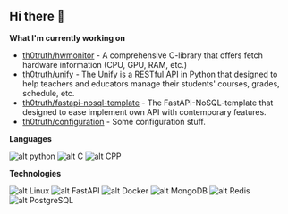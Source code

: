 ## Hi there 👋

**What I'm currently working on**
- [th0truth/hwmonitor](https://github.com/th0truth/hwmonitor) - A comprehensive C-library that offers fetch hardware information (CPU, GPU, RAM, etc.)
- [th0truth/unify](https://github.com/th0truth/unify) - The Unify is a RESTful API in Python that designed to help teachers and educators manage their students' courses, grades, schedule, etc.
- [th0truth/fastapi-nosql-template](https://github.com/th0truth/fastapi-nosql-template) - The FastAPI-NoSQL-template that designed to ease implement own API with contemporary features.
- [th0truth/configuration](https://github.com/th0truth/configuration) - Some configuration stuff.

**Languages**

![alt python](https://camo.githubusercontent.com/04bcd2877d02f0c65ff93c7622686e0c5a4d838720a2ff5debe143a30b6eeb58/68747470733a2f2f696d672e736869656c64732e696f2f62616467652f2d507974686f6e2d3030303f266c6f676f3d507974686f6e)
![alt C](https://camo.githubusercontent.com/0f6da244c28c1beb80b0cd098f54ec1432d77f98179080b82f233a25b379eb6a/68747470733a2f2f696d672e736869656c64732e696f2f62616467652f2d432d3030303f266c6f676f3d43)
![alt CPP](https://camo.githubusercontent.com/9e71d1c39725463c0d023010cb9d3c24b3005f6f58c5139c34c098e74c857fc8/68747470733a2f2f696d672e736869656c64732e696f2f62616467652f2d432b2b2d3030303f266c6f676f3d63253262253262266c6f676f436f6c6f723d303035393943)

**Technologies**

![alt Linux](https://camo.githubusercontent.com/63b3075e1229e9d8f660f2278c10482014cc8b3d2ff90230a7f03c963d4a3ec1/68747470733a2f2f696d672e736869656c64732e696f2f62616467652f2d4c696e75782d3030303f266c6f676f3d4c696e7578)
![alt FastAPI](https://camo.githubusercontent.com/8b49e6dbc98da30a6497bd3dd03dd43df3da08c69b87af4da97654d2daa6fe4b/68747470733a2f2f696d672e736869656c64732e696f2f62616467652f466173744150492d3336373041303f7374796c653d666f722d7468652d6261646765266c6f676f3d66617374617069)
![alt Docker](https://camo.githubusercontent.com/cdb5e130756a6579b5139e6dc3ab7b4a983d386207bccc2302457d3a09fad1cd/68747470733a2f2f696d672e736869656c64732e696f2f62616467652f2d446f636b65722d3030303f266c6f676f3d446f636b6572)
![alt MongoDB](https://camo.githubusercontent.com/8df7b1eefbe10b3a3e322a3a264b50383c3aba5d1b7f81d9b54896ea52e4ab32/68747470733a2f2f696d672e736869656c64732e696f2f62616467652f4d6f6e676f44422d3437413234383f6c6f676f3d6d6f6e676f6462)
![alt Redis](https://camo.githubusercontent.com/41639856dc8c22a2a788c6ec0b8de58cca92c9f62276e5353fd65076a52a6b96/68747470733a2f2f696d672e736869656c64732e696f2f62616467652f2d52656469732d3030303f266c6f676f3d5265646973)
![alt PostgreSQL](https://camo.githubusercontent.com/171d4bca2a2f1f9d1f1cb98b6a41bd335c3ed8fb72154ab5332fb11d1c2fe058/68747470733a2f2f696d672e736869656c64732e696f2f62616467652f506f737467726553514c2d2532333331363139322e7376673f7374796c653d7374796c652d61646472657373266c6f676f3d706f737467726573716c266c6f676f436f6c6f723d7768697465)


